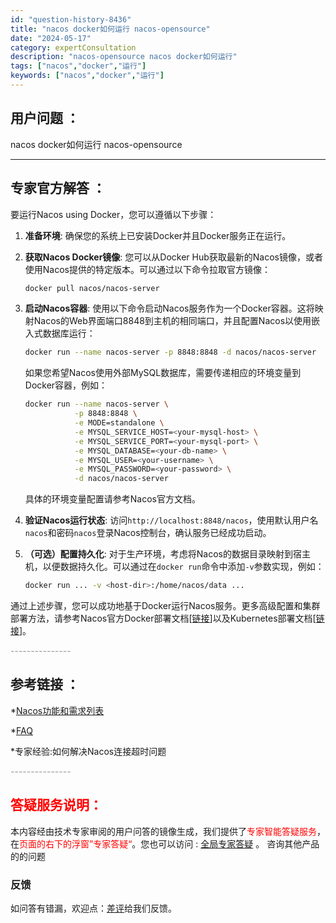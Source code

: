 ```yaml
---
id: "question-history-8436"
title: "nacos docker如何运行 nacos-opensource"
date: "2024-05-17"
category: expertConsultation
description: "nacos-opensource nacos docker如何运行"
tags: ["nacos","docker","运行"]
keywords: ["nacos","docker","运行"]
---
```


## 用户问题 ： 
 nacos docker如何运行 nacos-opensource 

---------------
## 专家官方解答 ：

要运行Nacos using Docker，您可以遵循以下步骤：

1. **准备环境**: 确保您的系统上已安装Docker并且Docker服务正在运行。

2. **获取Nacos Docker镜像**: 您可以从Docker Hub获取最新的Nacos镜像，或者使用Nacos提供的特定版本。可以通过以下命令拉取官方镜像：
   ```bash
   docker pull nacos/nacos-server
   ```

3. **启动Nacos容器**: 使用以下命令启动Nacos服务作为一个Docker容器。这将映射Nacos的Web界面端口8848到主机的相同端口，并且配置Nacos以使用嵌入式数据库运行：
   ```bash
   docker run --name nacos-server -p 8848:8848 -d nacos/nacos-server
   ```
   如果您希望Nacos使用外部MySQL数据库，需要传递相应的环境变量到Docker容器，例如：
   ```bash
   docker run --name nacos-server \
              -p 8848:8848 \
              -e MODE=standalone \
              -e MYSQL_SERVICE_HOST=<your-mysql-host> \
              -e MYSQL_SERVICE_PORT=<your-mysql-port> \
              -e MYSQL_DATABASE=<your-db-name> \
              -e MYSQL_USER=<your-username> \
              -e MYSQL_PASSWORD=<your-password> \
              -d nacos/nacos-server
   ```
   具体的环境变量配置请参考Nacos官方文档。

4. **验证Nacos运行状态**: 访问`http://localhost:8848/nacos`，使用默认用户名`nacos`和密码`nacos`登录Nacos控制台，确认服务已经成功启动。

5. **（可选）配置持久化**: 对于生产环境，考虑将Nacos的数据目录映射到宿主机，以便数据持久化。可以通过在`docker run`命令中添加`-v`参数实现，例如：
   ```bash
   docker run ... -v <host-dir>:/home/nacos/data ...
   ```

通过上述步骤，您可以成功地基于Docker运行Nacos服务。更多高级配置和集群部署方法，请参考Nacos官方Docker部署文档[[链接](https://github.com/nacos-group/nacos-docker)]以及Kubernetes部署文档[[链接](https://github.com/nacos-group/nacos-k8s/blob/master/README-CN.md)]。


<font color="#949494">---------------</font> 


## 参考链接 ：

*[Nacos功能和需求列表](https://nacos.io/docs/latest/archive/feature-list)
 
 *[FAQ](https://nacos.io/docs/latest/guide/user/faq)
 
 *专家经验:如何解决Nacos连接超时问题 


 <font color="#949494">---------------</font> 
 


## <font color="#FF0000">答疑服务说明：</font> 

本内容经由技术专家审阅的用户问答的镜像生成，我们提供了<font color="#FF0000">专家智能答疑服务</font>，在<font color="#FF0000">页面的右下的浮窗”专家答疑“</font>。您也可以访问 : [全局专家答疑](https://opensource.alibaba.com/chatBot) 。 咨询其他产品的的问题

### 反馈
如问答有错漏，欢迎点：[差评](https://ai.nacos.io/user/feedbackByEnhancerGradePOJOID?enhancerGradePOJOId=13656)给我们反馈。
